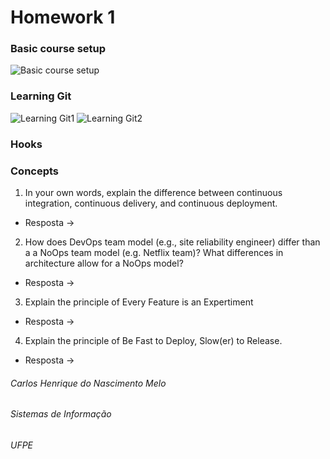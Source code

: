 # Homework 1
### Basic course setup
![Basic course setup](/images/logo.png)
### Learning Git
![Learning Git1](/images/LearningGit1)
![Learning Git2](/images/LearningGit2)
### Hooks
### Concepts
1. In your own words, explain the difference between continuous integration, continuous delivery, and continuous deployment.
  * Resposta ->
2. How does DevOps team model (e.g., site reliability engineer) differ than a a NoOps team model (e.g. Netflix team)? What differences in architecture allow for a NoOps model?
  * Resposta ->
3. Explain the principle of Every Feature is an Expertiment
  * Resposta ->
4. Explain the principle of Be Fast to Deploy, Slow(er) to Release.
  * Resposta ->


###### Carlos Henrique do Nascimento Melo
###### Sistemas de Informação
###### UFPE
